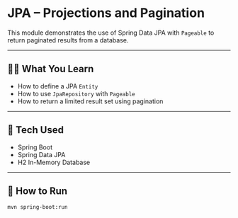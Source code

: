 # JPA – Projections and Pagination

This module demonstrates the use of Spring Data JPA with `Pageable` to return paginated results from a database.

---

## 👨‍💻 What You Learn

- How to define a JPA `Entity`
- How to use `JpaRepository` with `Pageable`
- How to return a limited result set using pagination

---

## 🔧 Tech Used

- Spring Boot
- Spring Data JPA
- H2 In-Memory Database

---

## 🧪 How to Run

```bash
mvn spring-boot:run
